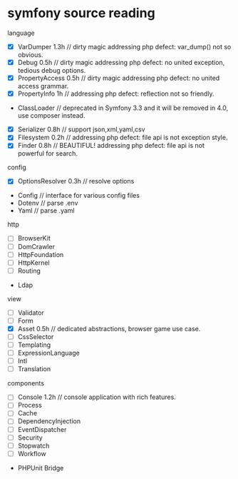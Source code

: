 # symfony source reading

language
- [x] VarDumper 1.3h // dirty magic addressing php defect: var_dump() not so obvious.
- [x] Debug 0.5h // dirty magic addressing php defect: no united exception, tedious debug options.
- [x] PropertyAccess 0.5h // dirty magic addressing php defect: no united access grammar.
- [x] PropertyInfo 1h // addressing php defect: reflection not so friendly.
- ClassLoader // deprecated in Symfony 3.3 and it will be removed in 4.0, use composer instead.
- [x] Serializer 0.8h // support json,xml,yaml,csv
- [x] Filesystem 0.2h // addressing php defect: file api is not exception style.
- [x] Finder 0.8h // BEAUTIFUL! addressing php defect: file api is not powerful for search.

config
- [x] OptionsResolver 0.3h // resolve options
- Config // interface for various config files
- Dotenv // parse .env
- Yaml // parse .yaml

http
- [ ] BrowserKit
- [ ] DomCrawler
- [ ] HttpFoundation
- [ ] HttpKernel
- [ ] Routing
- Ldap

view
- [ ] Validator
- [ ] Form
- [x] Asset 0.5h // dedicated abstractions, browser game use case.
- [ ] CssSelector
- [ ] Templating
- [ ] ExpressionLanguage
- [ ] Intl
- [ ] Translation

components
- [ ] Console 1.2h // console application with rich features.
- [ ] Process
- [ ] Cache
- [ ] DependencyInjection
- [ ] EventDispatcher
- [ ] Security
- [ ] Stopwatch
- [ ] Workflow
- PHPUnit Bridge